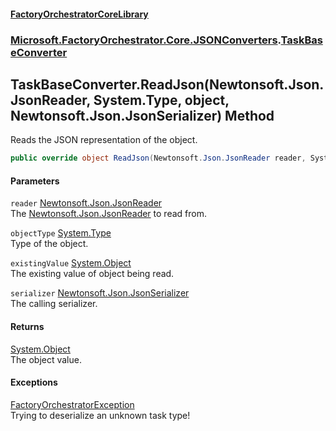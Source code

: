 #### [FactoryOrchestratorCoreLibrary](./FactoryOrchestratorCoreLibrary.md 'FactoryOrchestratorCoreLibrary')
### [Microsoft.FactoryOrchestrator.Core.JSONConverters](./Microsoft-FactoryOrchestrator-Core-JSONConverters.md 'Microsoft.FactoryOrchestrator.Core.JSONConverters').[TaskBaseConverter](./Microsoft-FactoryOrchestrator-Core-JSONConverters-TaskBaseConverter.md 'Microsoft.FactoryOrchestrator.Core.JSONConverters.TaskBaseConverter')
## TaskBaseConverter.ReadJson(Newtonsoft.Json.JsonReader, System.Type, object, Newtonsoft.Json.JsonSerializer) Method
Reads the JSON representation of the object.  
```csharp
public override object ReadJson(Newtonsoft.Json.JsonReader reader, System.Type objectType, object existingValue, Newtonsoft.Json.JsonSerializer serializer);
```
#### Parameters
<a name='Microsoft-FactoryOrchestrator-Core-JSONConverters-TaskBaseConverter-ReadJson(Newtonsoft-Json-JsonReader_System-Type_object_Newtonsoft-Json-JsonSerializer)-reader'></a>
`reader` [Newtonsoft.Json.JsonReader](https://docs.microsoft.com/en-us/dotnet/api/Newtonsoft.Json.JsonReader 'Newtonsoft.Json.JsonReader')  
The [Newtonsoft.Json.JsonReader](https://docs.microsoft.com/en-us/dotnet/api/Newtonsoft.Json.JsonReader 'Newtonsoft.Json.JsonReader') to read from.  
  
<a name='Microsoft-FactoryOrchestrator-Core-JSONConverters-TaskBaseConverter-ReadJson(Newtonsoft-Json-JsonReader_System-Type_object_Newtonsoft-Json-JsonSerializer)-objectType'></a>
`objectType` [System.Type](https://docs.microsoft.com/en-us/dotnet/api/System.Type 'System.Type')  
Type of the object.  
  
<a name='Microsoft-FactoryOrchestrator-Core-JSONConverters-TaskBaseConverter-ReadJson(Newtonsoft-Json-JsonReader_System-Type_object_Newtonsoft-Json-JsonSerializer)-existingValue'></a>
`existingValue` [System.Object](https://docs.microsoft.com/en-us/dotnet/api/System.Object 'System.Object')  
The existing value of object being read.  
  
<a name='Microsoft-FactoryOrchestrator-Core-JSONConverters-TaskBaseConverter-ReadJson(Newtonsoft-Json-JsonReader_System-Type_object_Newtonsoft-Json-JsonSerializer)-serializer'></a>
`serializer` [Newtonsoft.Json.JsonSerializer](https://docs.microsoft.com/en-us/dotnet/api/Newtonsoft.Json.JsonSerializer 'Newtonsoft.Json.JsonSerializer')  
The calling serializer.  
  
#### Returns
[System.Object](https://docs.microsoft.com/en-us/dotnet/api/System.Object 'System.Object')  
The object value.  
#### Exceptions
[FactoryOrchestratorException](./Microsoft-FactoryOrchestrator-Core-FactoryOrchestratorException.md 'Microsoft.FactoryOrchestrator.Core.FactoryOrchestratorException')  
Trying to deserialize an unknown task type!  
